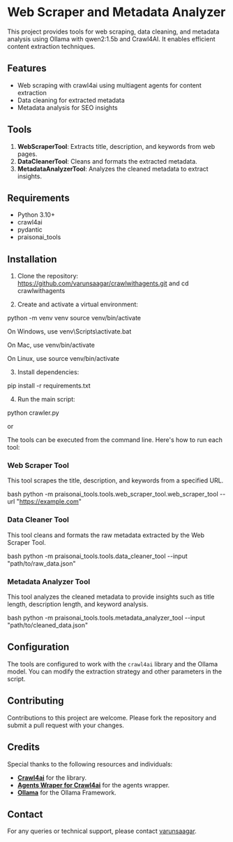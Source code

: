 # Web Scraper and Metadata Analyzer

This project provides tools for web scraping, data cleaning, and metadata analysis using Ollama with qwen2:1.5b and Crawl4AI. It enables efficient content extraction techniques.

## Features

- Web scraping with crawl4ai using multiagent agents for content extraction
- Data cleaning for extracted metadata
- Metadata analysis for SEO insights

## Tools

1. **WebScraperTool**: Extracts title, description, and keywords from web pages.
2. **DataCleanerTool**: Cleans and formats the extracted metadata.
3. **MetadataAnalyzerTool**: Analyzes the cleaned metadata to extract insights.

## Requirements

- Python 3.10+
- crawl4ai
- pydantic
- praisonai_tools

## Installation

1. Clone the repository: https://github.com/varunsaagar/crawlwithagents.git and cd crawlwithagents


2. Create and activate a virtual environment:

python -m venv venv source venv/bin/activate 

On Windows, use venv\Scripts\activate.bat

On Mac, use venv/bin/activate

On Linux, use source venv/bin/activate

3. Install dependencies:

pip install -r requirements.txt

4. Run the main script:

python crawler.py 
 
or

The tools can be executed from the command line. Here's how to run each tool:

### Web Scraper Tool

This tool scrapes the title, description, and keywords from a specified URL.

bash python -m praisonai_tools.tools.web_scraper_tool.web_scraper_tool --url "https://example.com"


### Data Cleaner Tool

This tool cleans and formats the raw metadata extracted by the Web Scraper Tool.

bash python -m praisonai_tools.tools.data_cleaner_tool --input "path/to/raw_data.json"


### Metadata Analyzer Tool

This tool analyzes the cleaned metadata to provide insights such as title length, description length, and keyword analysis.

bash python -m praisonai_tools.tools.metadata_analyzer_tool --input "path/to/cleaned_data.json"


## Configuration

The tools are configured to work with the `crawl4ai` library and the Ollama model. You can modify the extraction strategy and other parameters in the script.

## Contributing

Contributions to this project are welcome. Please fork the repository and submit a pull request with your changes.

## Credits
Special thanks to the following resources and individuals:
- **[Crawl4ai](https://github.com/unclecode/crawl4ai)** for the library.
- **[Agents Wraper for Crawl4ai](https://github.com/MervinPraison/PraisonAI)** for the agents wrapper.
- **[Ollama](https://github.com/ollama/ollama)** for the Ollama Framework.

## Contact

For any queries or technical support, please contact [varunsaagar](mailto:varunsaagar.s@gmail.com).




